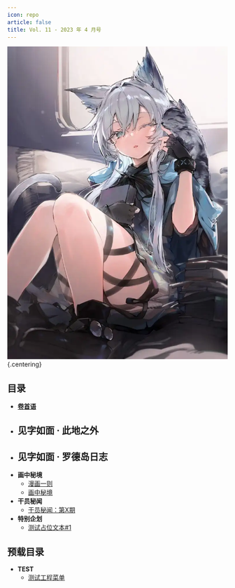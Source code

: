 ```yaml
---
icon: repo
article: false
title: Vol. 11 - 2023 年 4 月号
---
```


![](./res/cover.webp) {.centering}

## 目录

- [**卷首语**](intro.html)
- **见字如面 · 此地之外**
  - 
- **见字如面 · 罗德岛日志**
  - 
- **画中秘境**
  - [漫画一则](comic1.html)
  - [画中秘境](paintings.html)
- **干员秘闻**
  - [干员秘闻：第X期](ope_sec.html)
- **特别企划**
  - [测试占位文本#1](interview.html)

## 预载目录

- **TEST**
  - [测试工程菜单](T_MENU.html)

<ArticleAd />